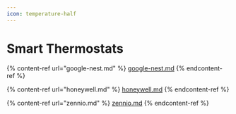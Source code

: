 ```yaml
---
icon: temperature-half
---
```


# Smart Thermostats

{% content-ref url="google-nest.md" %}
[google-nest.md](google-nest.md)
{% endcontent-ref %}

{% content-ref url="honeywell.md" %}
[honeywell.md](honeywell.md)
{% endcontent-ref %}

{% content-ref url="zennio.md" %}
[zennio.md](zennio.md)
{% endcontent-ref %}
